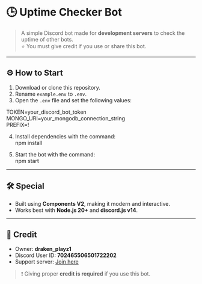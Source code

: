 # 🕒 Uptime Checker Bot

> A simple Discord bot made for **development servers** to check the uptime of other bots.  
> ⭐ You must give credit if you use or share this bot.  

---

## ⚙️ How to Start

1. Download or clone this repository.  
2. Rename `example.env` to `.env`.  
3. Open the `.env` file and set the following values:  

TOKEN=your_discord_bot_token  
MONGO_URI=your_mongodb_connection_string  
PREFIX=!  

4. Install dependencies with the command:  
npm install  

5. Start the bot with the command:  
npm start  

---

## 🛠️ Special

- Built using **Components V2**, making it modern and interactive.  
- Works best with **Node.js 20+** and **discord.js v14**.  

---

## 📌 Credit

- Owner: **draken_playz1**  
- Discord User ID: **702465506501722202**  
- Support server: [Join here](https://discord.gg/3zvKDmNcRZ)  

> ❗ Giving proper **credit is required** if you use this bot.
